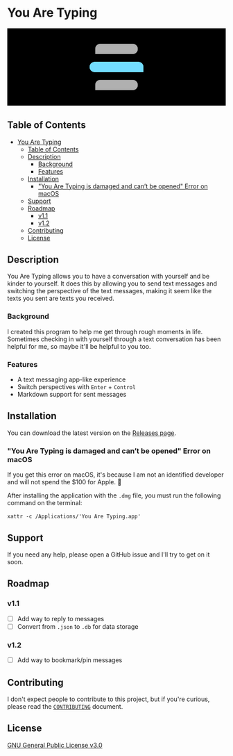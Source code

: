 # You Are Typing

![You Are Typing header](.github/header.png)

## Table of Contents

- [You Are Typing](#you-are-typing)
  - [Table of Contents](#table-of-contents)
  - [Description](#description)
    - [Background](#background)
    - [Features](#features)
  - [Installation](#installation)
    - ["You Are Typing is damaged and can’t be opened" Error on macOS](#you-are-typing-is-damaged-and-cant-be-opened-error-on-macos)
  - [Support](#support)
  - [Roadmap](#roadmap)
    - [v1.1](#v11)
    - [v1.2](#v12)
  - [Contributing](#contributing)
  - [License](#license)

## Description

You Are Typing allows you to have a conversation with yourself and be kinder to
yourself. It does this by allowing you to send text messages and switching
the perspective of the text messages, making it seem like the texts you sent are
texts you received.

### Background

I created this program to help me get through rough moments in life. Sometimes
checking in with yourself through a text conversation has been helpful for me,
so maybe it'll be helpful to you too.

### Features

- A text messaging app-like experience
- Switch perspectives with `Enter` + `Control`
- Markdown support for sent messages

## Installation

You can download the latest version on the
[Releases page](https://github.com/calejvaldez/YouAreTyping/releases/latest/).

### "You Are Typing is damaged and can’t be opened" Error on macOS

If you get this error on macOS, it's because I am not an identified developer
and will not spend the $100 for Apple. 💞

After installing the application with the `.dmg` file, you must run the
following command on the terminal:

```shell
xattr -c /Applications/'You Are Typing.app'
```

## Support

If you need any help, please open a GitHub issue and I'll try to get on it soon.

## Roadmap

### v1.1

- [ ] Add way to reply to messages
- [ ] Convert from `.json` to `.db` for data storage

### v1.2

- [ ] Add way to bookmark/pin messages

## Contributing

I don't expect people to contribute to this project, but if you're curious,
please read the [`CONTRIBUTING`](./CONTRIBUTING.md) document.

## License

[GNU General Public License v3.0](https://choosealicense.com/licenses/gpl-3.0/)
